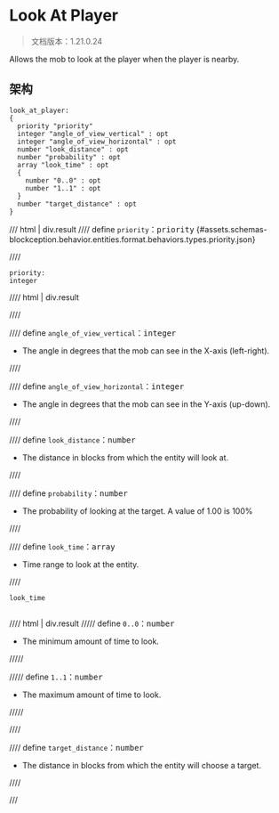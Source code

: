 # Look At Player

> 文档版本：1.21.0.24

Allows the mob to look at the player when the player is nearby.

## 架构

```mcschema
look_at_player:
{
  priority "priority"
  integer "angle_of_view_vertical" : opt
  integer "angle_of_view_horizontal" : opt
  number "look_distance" : opt
  number "probability" : opt
  array "look_time" : opt
  {
    number "0..0" : opt
    number "1..1" : opt
  }
  number "target_distance" : opt
}

```

/// html | div.result
//// define
`priority`：<samp>priority</samp> {#assets.schemas-blockception.behavior.entities.format.behaviors.types.priority.json}


////

```mcschema
priority:
integer

```

//// html | div.result

////



//// define
`angle_of_view_vertical`：<samp>integer</samp>

- The angle in degrees that the mob can see in the X-axis (left-right).


////


//// define
`angle_of_view_horizontal`：<samp>integer</samp>

- The angle in degrees that the mob can see in the Y-axis (up-down).


////


//// define
`look_distance`：<samp>number</samp>

- The distance in blocks from which the entity will look at.


////


//// define
`probability`：<samp>number</samp>

- The probability of looking at the target. A value of 1.00 is 100%


////


//// define
`look_time`：<samp>array</samp>

- Time range to look at the entity.


////

<div class="language-text highlight"><span class="filename"><code>look_time</code></span><pre id="__code_1"><span></span></pre></div>

//// html | div.result
///// define
`0..0`：<samp>number</samp>

- The minimum amount of time to look.


/////


///// define
`1..1`：<samp>number</samp>

- The maximum amount of time to look.


/////


////


//// define
`target_distance`：<samp>number</samp>

- The distance in blocks from which the entity will choose a target.


////


///


